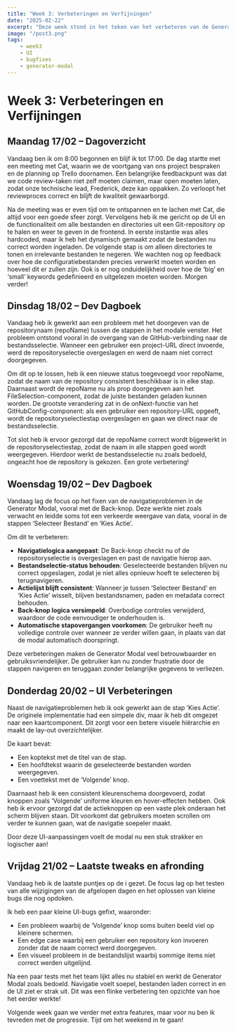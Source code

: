 ```yaml
---
title: "Week 3: Verbeteringen en Verfijningen"
date: "2025-02-22"
excerpt: "Deze week stond in het teken van het verbeteren van de Generator Modal, het oplossen van navigatieproblemen en het implementeren van UI-aanpassingen voor een betere gebruikerservaring."
image: "/post3.png"
tags:
    - week3
    - UI
    - bugfixes
    - generator-modal
---
```


# Week 3: Verbeteringen en Verfijningen

## Maandag 17/02 – Dagoverzicht

Vandaag ben ik om 8:00 begonnen en blijf ik tot 17:00. De dag startte met een meeting met Cat, waarin we de voortgang van ons project bespraken en de planning op Trello doornamen. Een belangrijke feedbackpunt was dat we code review-taken niet zelf moeten claimen, maar open moeten laten, zodat onze technische lead, Frederick, deze kan oppakken. Zo verloopt het reviewproces correct en blijft de kwaliteit gewaarborgd.

Na de meeting was er even tijd om te ontspannen en te lachen met Cat, die altijd voor een goede sfeer zorgt. Vervolgens heb ik me gericht op de UI en de functionaliteit om alle bestanden en directories uit een Git-repository op te halen en weer te geven in de frontend. In eerste instantie was alles hardcoded, maar ik heb het dynamisch gemaakt zodat de bestanden nu correct worden ingeladen. De volgende stap is om alleen directories te tonen en irrelevante bestanden te negeren. We wachten nog op feedback over hoe de configuratiebestanden precies verwerkt moeten worden en hoeveel dit er zullen zijn. Ook is er nog onduidelijkheid over hoe de ‘big’ en ‘small’ keywords gedefinieerd en uitgelezen moeten worden. Morgen verder!

## Dinsdag 18/02 – Dev Dagboek

Vandaag heb ik gewerkt aan een probleem met het doorgeven van de repositorynaam (repoName) tussen de stappen in het modale venster. Het probleem ontstond vooral in de overgang van de GitHub-verbinding naar de bestandsselectie. Wanneer een gebruiker een project-URL direct invoerde, werd de repositoryselectie overgeslagen en werd de naam niet correct doorgegeven.

Om dit op te lossen, heb ik een nieuwe status toegevoegd voor repoName, zodat de naam van de repository consistent beschikbaar is in elke stap. Daarnaast wordt de repoName nu als prop doorgegeven aan het FileSelection-component, zodat de juiste bestanden geladen kunnen worden. De grootste verandering zat in de onNext-functie van het GitHubConfig-component: als een gebruiker een repository-URL opgeeft, wordt de repositoryselectiestap overgeslagen en gaan we direct naar de bestandsselectie.

Tot slot heb ik ervoor gezorgd dat de repoName correct wordt bijgewerkt in de repositoryselectiestap, zodat de naam in alle stappen goed wordt weergegeven. Hierdoor werkt de bestandsselectie nu zoals bedoeld, ongeacht hoe de repository is gekozen. Een grote verbetering!

## Woensdag 19/02 – Dev Dagboek

Vandaag lag de focus op het fixen van de navigatieproblemen in de Generator Modal, vooral met de Back-knop. Deze werkte niet zoals verwacht en leidde soms tot een verkeerde weergave van data, vooral in de stappen ‘Selecteer Bestand’ en ‘Kies Actie’.

Om dit te verbeteren:

- **Navigatielogica aangepast**: De Back-knop checkt nu of de repositoryselectie is overgeslagen en past de navigatie hierop aan.
- **Bestandselectie-status behouden**: Geselecteerde bestanden blijven nu correct opgeslagen, zodat je niet alles opnieuw hoeft te selecteren bij terugnavigeren.
- **Actielijst blijft consistent**: Wanneer je tussen ‘Selecteer Bestand’ en ‘Kies Actie’ wisselt, blijven bestandsnamen, paden en metadata correct behouden.
- **Back-knop logica versimpeld**: Overbodige controles verwijderd, waardoor de code eenvoudiger te onderhouden is.
- **Automatische stapovergangen voorkomen**: De gebruiker heeft nu volledige controle over wanneer ze verder willen gaan, in plaats van dat de modal automatisch doorspringt.

Deze verbeteringen maken de Generator Modal veel betrouwbaarder en gebruiksvriendelijker. De gebruiker kan nu zonder frustratie door de stappen navigeren en teruggaan zonder belangrijke gegevens te verliezen.

## Donderdag 20/02 – UI Verbeteringen

Naast de navigatieproblemen heb ik ook gewerkt aan de stap ‘Kies Actie’. De originele implementatie had een simpele div, maar ik heb dit omgezet naar een kaartcomponent. Dit zorgt voor een betere visuele hiërarchie en maakt de lay-out overzichtelijker.

De kaart bevat:
- Een koptekst met de titel van de stap.
- Een hoofdtekst waarin de geselecteerde bestanden worden weergegeven.
- Een voettekst met de ‘Volgende’ knop.

Daarnaast heb ik een consistent kleurenschema doorgevoerd, zodat knoppen zoals ‘Volgende’ uniforme kleuren en hover-effecten hebben. Ook heb ik ervoor gezorgd dat de actieknoppen op een vaste plek onderaan het scherm blijven staan. Dit voorkomt dat gebruikers moeten scrollen om verder te kunnen gaan, wat de navigatie soepeler maakt.

Door deze UI-aanpassingen voelt de modal nu een stuk strakker en logischer aan!

## Vrijdag 21/02 – Laatste tweaks en afronding

Vandaag heb ik de laatste puntjes op de i gezet. De focus lag op het testen van alle wijzigingen van de afgelopen dagen en het oplossen van kleine bugs die nog opdoken.

Ik heb een paar kleine UI-bugs gefixt, waaronder:
- Een probleem waarbij de ‘Volgende’ knop soms buiten beeld viel op kleinere schermen.
- Een edge case waarbij een gebruiker een repository kon invoeren zonder dat de naam correct werd doorgegeven.
- Een visueel probleem in de bestandslijst waarbij sommige items niet correct werden uitgelijnd.

Na een paar tests met het team lijkt alles nu stabiel en werkt de Generator Modal zoals bedoeld. Navigatie voelt soepel, bestanden laden correct in en de UI ziet er strak uit. Dit was een flinke verbetering ten opzichte van hoe het eerder werkte!

Volgende week gaan we verder met extra features, maar voor nu ben ik tevreden met de progressie. Tijd om het weekend in te gaan!

